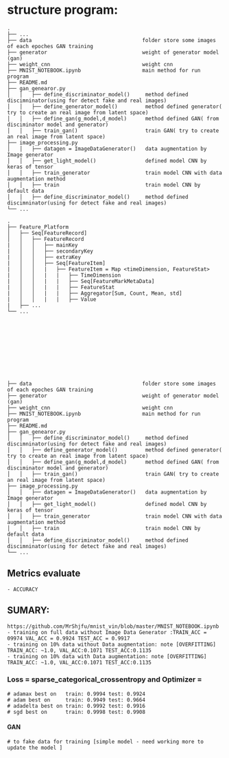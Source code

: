 # structure program:

    .
    ├── ...  
    ├── data                                    folder store some images of each epoches GAN training    
    ├── generator                               weight of generator model (gan)
    ├── weight_cnn                              weight cnn 
    ├── MNIST_NOTEBOOK.ipynb                    main method for run program     
    ├── README.md                  
    ├── gan_genearor.py
    │   │   ├── define_discriminator_model()     method defined discimninator(using for detect fake and real images)
    │   │   ├── define_generator_model()         method defined generator( try to create an real image from latent space)  
    │   │   ├── define_gan(g_model,d_model)      method defined GAN( from disciminator model and generator)  
    │   │   ├── train_gan()                      train GAN( try to create an real image from latent space)  
    ├── image_processing.py
    │   │   ├── datagen = ImageDataGenerator()   data augmentation by Image generator
    │   │   ├── get_light_model()                defined model CNN by keras of tensor
    │   │   ├── train_generator                  train model CNN with data augmentation method
    │   │   ├── train                            train model CNN by default data
    │   │   ├── define_discriminator_model()     method defined discimninator(using for detect fake and real images)
    └── ...
    
    .
    ├── Feature_Platform
    │   ├── Seq[FeatureRecord]
    │   │   ├── FeatureRecord
    |   │   │   ├── mainKey
    |   │   │   ├── secondaryKey
    |   │   │   ├── extraKey
    |   │   │   ├── Seq[FeatureItem]
    |   │   │   |   ├── FeatureItem = Map <timeDimension, FeatureStat>
    |   │   │   |   |   ├── TimeDimension
    |   │   │   |   |   ├── Seq[FeatureMarkMetaData]
    |   │   │   |   |   ├── FeatureStat
    |   │   │   |   |   ├── Aggregator[Sum, Count, Mean, std]
    |   │   │   |   |   ├── Value
    |   ├── ...
    └── ...
    
    
    
    
    
    
    
    
    
    
    
    ├── data                                    folder store some images of each epoches GAN training    
    ├── generator                               weight of generator model (gan)
    ├── weight_cnn                              weight cnn 
    ├── MNIST_NOTEBOOK.ipynb                    main method for run program     
    ├── README.md                  
    ├── gan_genearor.py
    │   │   ├── define_discriminator_model()     method defined discimninator(using for detect fake and real images)
    │   │   ├── define_generator_model()         method defined generator( try to create an real image from latent space)  
    │   │   ├── define_gan(g_model,d_model)      method defined GAN( from disciminator model and generator)  
    │   │   ├── train_gan()                      train GAN( try to create an real image from latent space)  
    ├── image_processing.py
    │   │   ├── datagen = ImageDataGenerator()   data augmentation by Image generator
    │   │   ├── get_light_model()                defined model CNN by keras of tensor
    │   │   ├── train_generator                  train model CNN with data augmentation method
    │   │   ├── train                            train model CNN by default data
    │   │   ├── define_discriminator_model()     method defined discimninator(using for detect fake and real images)
    └── ...

## Metrics evaluate
    - ACCURACY 

## SUMARY: 
    https://github.com/MrShjfu/mnist_vin/blob/master/MNIST_NOTEBOOK.ipynb
    - training on full data without Image Data Generator :TRAIN_ACC = 09974 VAL_ACC = 0.9924 TEST_ACC = 0.9917
    - training on 10% data without Data augmentation: note [OVERFITTING] TRAIN_ACC: ~1.0, VAL_ACC:0.1071 TEST_ACC:0.1135
    - training on 10% data with Data augmentation: note [OVERFITTING] TRAIN_ACC: ~1.0, VAL_ACC:0.1071 TEST_ACC:0.1135
  ### Loss =  sparse_categorical_crossentropy and Optimizer =
    # adamax best on   train: 0.9994 test: 0.9924
    # adam best on     train: 0.9949 test: 0.9664
    # adadelta best on train: 0.9992 test: 0.9916
    # sgd best on      train: 0.9998 test: 0.9908
   
  #### GAN
    # to fake data for training [simple model - need working more to update the model ]
    
    
